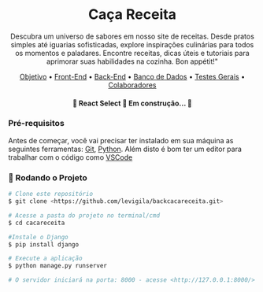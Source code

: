 
<h1 align="center">Caça Receita</h1>
<p align="center">Descubra um universo de sabores em nosso site de receitas. Desde pratos simples até iguarias sofisticadas, explore inspirações culinárias para todos os momentos e paladares. Encontre receitas, dicas úteis e tutoriais para aprimorar suas habilidades na cozinha. Bon appétit!"</p>

<p align="center">
 <a href="#objetivo">Objetivo</a> •
 <a href="#Front-End">Front-End</a> • 
 <a href="#Back-End">Back-End</a> • 
 <a href="#BancoDeDados">Banco de Dados</a> • 
 <a href="#Testes Gerais">Testes Gerais</a> • 
 <a href="#colaboradores">Colaboradores</a>
</p>

<h4 align="center"> 
	🚧  React Select 🚀 Em construção...  🚧
</h4>

### Pré-requisitos

Antes de começar, você vai precisar ter instalado em sua máquina as seguintes ferramentas:
[Git](https://git-scm.com), [Python](https://www.python.org/downloads/). 
Além disto é bom ter um editor para trabalhar com o código como [VSCode](https://code.visualstudio.com/)

### 🎲 Rodando o Projeto 

```bash
# Clone este repositório
$ git clone <https://github.com/levigila/backcacareceita.git>

# Acesse a pasta do projeto no terminal/cmd
$ cd cacareceita

#Instale o Django 
$ pip install django

# Execute a aplicação
$ python manage.py runserver

# O servidor iniciará na porta: 8000 - acesse <http://127.0.0.1:8000/>
```
